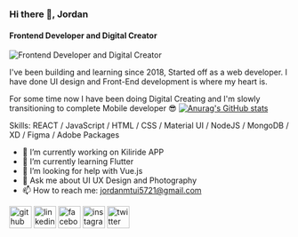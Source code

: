 ### Hi there 👋, Jordan
#### Frontend Developer and Digital Creator
![Frontend Developer and Digital Creator](https://pbs.twimg.com/profile_banners/1638782945300299777/1713167142/1500x500)

I've been building and learning since 2018, Started off as a web developer. I have done UI design and Front-End development is where my heart is.

For some time now I have been doing Digital Creating and I'm slowly transitioning to complete Mobile developer 😎
[![Anurag's GitHub stats](https://github-readme-stats.vercel.app/api?username=jordan13-ai)](https://github.com/anuraghazra/github-readme-stats)

Skills: REACT / JavaScript / HTML / CSS / Material UI / NodeJS / MongoDB / XD / Figma / Adobe Packages

- 🔭 I’m currently working on Kiliride APP 
- 🌱 I’m currently learning Flutter 
- 🤔 I’m looking for help with Vue.js 
- 💬 Ask me about UI UX Design and Photography 
- 📫 How to reach me: jordanmtui5721@gmail.com 


[<img src='https://cdn.jsdelivr.net/npm/simple-icons@3.0.1/icons/github.svg' alt='github' height='40'>](https://github.com/jordan13-ai)  [<img src='https://cdn.jsdelivr.net/npm/simple-icons@3.0.1/icons/linkedin.svg' alt='linkedin' height='40'>](https://www.linkedin.com/in/https://www.linkedin.com/in/jordan-mtui//)  [<img src='https://cdn.jsdelivr.net/npm/simple-icons@3.0.1/icons/facebook.svg' alt='facebook' height='40'>](https://www.facebook.com/https://www.facebook.com/jordan.mtui.7)  [<img src='https://cdn.jsdelivr.net/npm/simple-icons@3.0.1/icons/instagram.svg' alt='instagram' height='40'>](https://www.instagram.com/https://www.instagram.com/_jordie256//)  [<img src='https://cdn.jsdelivr.net/npm/simple-icons@3.0.1/icons/twitter.svg' alt='twitter' height='40'>](https://twitter.com/https://twitter.com/256Jordie)  





